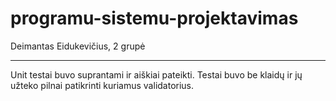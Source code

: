 # programu-sistemu-projektavimas
Deimantas Eidukevičius, 2 grupė

----
Unit testai buvo suprantami ir aiškiai pateikti. Testai buvo be klaidų ir jų užteko pilnai patikrinti kuriamus validatorius.
